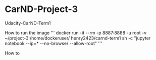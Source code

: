 # CarND-Project-3
Udacity-CarND-Term1

How to run the image
'''
docker run -it --rm -p 8887:8888 -u root -v ~/project-3:/home/dockeruser/ henry2423/carnd-term1 sh -c "jupyter notebook --ip=* --no-browser --allow-root"
'''

How to
